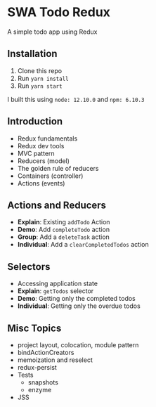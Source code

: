 # SWA Todo Redux

A simple todo app using Redux

## Installation
1. Clone this repo
2. Run `yarn install`
3. Run `yarn start`

I built this using `node: 12.10.0` and `npm: 6.10.3`

## Introduction
* Redux fundamentals
* Redux dev tools
* MVC pattern
* Reducers (model)
* The golden rule of reducers 
* Containers (controller)
* Actions (events)

## Actions and Reducers
* __Explain__: Existing `addTodo` Action
* __Demo__: Add `completeTodo` action
* __Group__: Add a `deleteTask` action
* __Individual__: Add a `clearCompletedTodos` action

## Selectors
* Accessing application state
* __Explain__: `getTodos` selector
* __Demo__: Getting only the completed todos
* __Individual__: Getting only the overdue todos

## Misc Topics
* project layout, colocation, module pattern
* bindActionCreators
* memoization and reselect
* redux-persist
* Tests
  * snapshots
  * enzyme
* JSS
